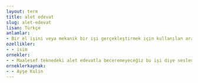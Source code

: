 ```yaml
---
layout: term
title: alet edevat
slug: alet-edevat
lisan: Türkçe
anlamlar:
- Bir el işini veya mekanik bir işi gerçekleştirmek için kullanılan araçlar; alat edevat
ozellikler:
- - isim
ornekler:
- - Maalesef teknedeki alet edevatla beceremeyeceğiz bu işi diye seslendi mühendis.
orneklerkaynak:
- - Ayşe Kulin
---
```

